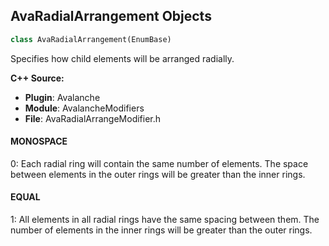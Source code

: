 ## AvaRadialArrangement Objects

```python
class AvaRadialArrangement(EnumBase)
```

Specifies how child elements will be arranged radially.

**C++ Source:**

- **Plugin**: Avalanche
- **Module**: AvalancheModifiers
- **File**: AvaRadialArrangeModifier.h

<a id="unreal.AvaRadialArrangement.MONOSPACE"></a>

#### MONOSPACE

0: Each radial ring will contain the same number of elements.
The space between elements in the outer rings will be greater than the inner rings.

<a id="unreal.AvaRadialArrangement.EQUAL"></a>

#### EQUAL

1: All elements in all radial rings have the same spacing between them.
The number of elements in the inner rings will be greater than the outer rings.

<a id="unreal.AvaRadialArrangePlane"></a>